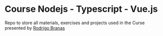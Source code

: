 # Course Nodejs - Typescript - Vue.js
Repo to store all materials, exercises and projects used in the Curse presented by [Rodrigo Branas](https://github.com/rodrigobranas)